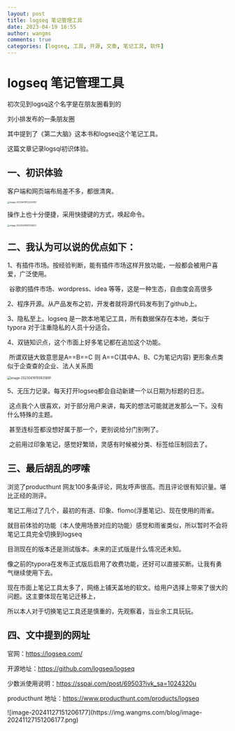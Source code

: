 ```yaml
---
layout: post
title: logseq 笔记管理工具
date: 2023-04-19 16:55
author: wangms
comments: true
categories: [logseq, 工具, 开源, 文章, 笔记工具, 软件]
---
```


<h1>logseq 笔记管理工具</h1>
<p>初次见到logsq这个名字是在朋友圈看到的</p>
<p>刘小排发布的一条朋友圈</p>
<p>其中提到了《第二大脑》这本书和logseq这个笔记工具。</p>
<p>这篇文章记录logsql初识体验。</p>
<h2></h2>
<h2>一、初识体验</h2>
<p>客户端和网页端布局差不多，都很清爽。</p>
<img src="https://img.wangms.com/blog/image-20230419152230055.png" alt="image-20230419152230055" style="zoom: 33%;" />
<p>操作上也十分便捷，采用快捷键的方式，唤起命令。</p>
<img src="https://img.wangms.com/blog/image-20230419165120653.png" alt="image-20230419165120653" style="zoom: 33%;" />
<h2>二、我认为可以说的优点如下：</h2>
<p>1、有插件市场。按经验判断，能有插件市场这样开放功能，一般都会被用户喜爱，广泛使用。</p>
<p>​   谷歌的插件市场、wordpress、idea 等等，这是一种生态，自由度会高很多</p>
<p>2、程序开源。从产品发布之初，开发者就将源代码发布到了github上。</p>
<p>3、隐私至上。logseq 是一款本地笔记工具，所有数据保存在本地，类似于typora 对于注重隐私的人员十分适合。</p>
<p>4、双链知识点，这个市面上好多笔记都在追加这个功能。</p>
<p>​   所谓双链大致意思是A==B==C 则 A==C(其中A、B、C为笔记内容) 更形象点类似于企查查的企业、法人关系图</p>
<img src="https://img.wangms.com/blog/image-20230419155925891.png" alt="image-20230419155925891" style="zoom:50%;" />
<p>5、无压力记录。每天打开logseq都会自动新建一个以日期为标题的日志。</p>
<p>​   这点我个人很喜欢，对于部分用户来讲，每天的想法可能就迸发那么一下。没有什么特殊的主题。</p>
<p>​   甚至连标签都没想好属于那一个，更别说给分门别咧了。</p>
<p>​   之前用过印象笔记，感觉好繁琐，灵感有时候被分类、标签给压制回去了。</p>
<h2>三、最后胡乱的啰嗦</h2>
<p>浏览了producthunt 网友100多条评论，网友呼声很高。而且评论很有知识量。堪比正经的测评。</p>
<p>笔记工用过了几个，最初的有道、印象、flomo(浮墨笔记)、现在使用的雨雀。</p>
<p>就目前体验的功能（本人使用场景对应的功能）感觉和雨雀类似，所以暂时不会将笔记工具完全切换到logseq</p>
<p>目测现在的版本还是测试版本。未来的正式版是什么情况还未知。</p>
<p>像之前的typora在发布正式版后启用了收费功能，还好可以直接买断。让我有勇气继续使用下去。</p>
<p>现在市面上笔记工具太多了，网络上铺天盖地的软文。给用户选择上带来了很大的问题。这主要体现在笔记迁移上，</p>
<p>所以本人对于切换笔记工具还是慎重的，先观察着，当业余工具玩玩。</p>
<h2>四、文中提到的网址</h2>
<p>官网：<a href="https://logseq.com/">https://logseq.com/</a></p>
<p>开源地址：<a href="https://github.com/logseq/logseq">https://github.com/logseq/logseq</a></p>
<p>少数派使用说明：<a href="https://sspai.com/post/69503?ivk_sa=1024320u">https://sspai.com/post/69503?ivk_sa=1024320u</a></p>
<p>producthunt 地址：<a href="https://www.producthunt.com/products/logseq">https://www.producthunt.com/products/logseq</a></p>
![image-20241127151206177](https://img.wangms.com/blog/image-20241127151206177.png)
